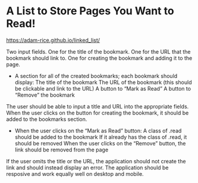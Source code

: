 # A List to Store Pages You Want to Read!

https://adam-rice.github.io/linked_list/

Two input fields.
One for the title of the bookmark.
One for the URL that the bookmark should link to.
One for creating the bookmark and adding it to the page.

* A section for all of the created bookmarks; each bookmark should display:
The title of the bookmark
The URL of the bookmark (this should be clickable and link to the URL)
A button to “Mark as Read”
A button to “Remove” the bookmark

The user should be able to input a title and URL into the appropriate fields.
When the user clicks on the button for creating the bookmark, it should be added to the bookmarks section.

* When the user clicks on the “Mark as Read” button:
A class of .read should be added to the bookmark
If it already has the class of .read, it should be removed
When the user clicks on the “Remove” button, the link should be removed from the page

If the user omits the title or the URL, the application should not create the link and should instead display an error.
The application should be resposive and work equally well on desktop and mobile.
